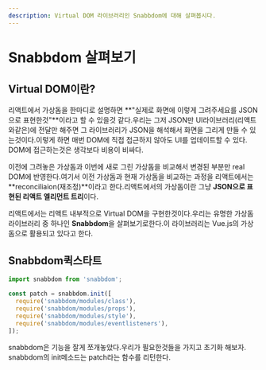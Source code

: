 ```yaml
---
description: Virtual DOM 라이브러리인 Snabbdom에 대해 살펴봅시다.
---
```


# Snabbdom 살펴보기

## Virtual DOM이란?

리액트에서 가상돔을 한마디로 설명하면 **"실제로 화면에 이렇게 그려주세요를 JSON으로 표현한것"**이라고 할 수 있을것 같다.우리는 그저 JSON만 UI라이브러리\(리액트와같은\)에 전달만 해주면 그 라이브러리가 JSON을 해석해서 화면을 그리게 만들 수 있는것이다.이렇게 하면 매번 DOM에 직접 접근하지 않아도 UI를 업데이트할 수 있다. DOM에 접근하는것은 생각보다 비용이 비싸다.

이전에 그려놓은 가상돔과 이번에 새로 그린 가상돔을 비교해서 변경된 부분만 real DOM에 반영한다.여기서 이전 가상돔과 현재 가상돔을 비교하는 과정을 리액트에서는 **reconciliaion\(재조정\)**이라고 한다.리액트에서의 가상돔이란 그냥 **JSON으로 표현된 리액트 엘리먼트 트리**이다.

리액트에서는 리액트 내부적으로 Virtual DOM을 구현한것이다.우리는 유명한 가상돔 라이브러리 중 하나인 **Snabbdom**을 살펴보기로한다.이 라이브러리는 Vue.js의 가상돔으로 활용되고 있다고 한다.

## Snabbdom퀵스타트

```javascript
import snabbdom from 'snabbdom';

const patch = snabbdom.init([                   
  require('snabbdom/modules/class'),          
  require('snabbdom/modules/props'),          
  require('snabbdom/modules/style'),          
  require('snabbdom/modules/eventlisteners'), 
]);
```

snabbdom은 기능을 잘게 쪼개놓았다.우리가 필요한것들을 가지고 초기화 해보자. snabbdom의 init메소드는 patch라는 함수를 리턴한다.

